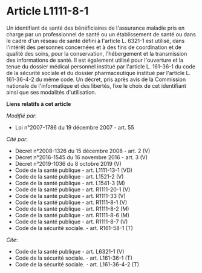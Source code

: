 # Article L1111-8-1

Un identifiant de santé des bénéficiaires de l'assurance maladie pris en charge par un professionnel de santé ou un
établissement de santé ou dans le cadre d'un réseau de santé défini à l'article L. 6321-1 est utilisé, dans l'intérêt des
personnes concernées et à des fins de coordination et de qualité des soins, pour la conservation, l'hébergement et la
transmission des informations de santé. Il est également utilisé pour l'ouverture et la tenue du dossier médical personnel
institué par l'article L. 161-36-1 du code de la sécurité sociale et du dossier pharmaceutique institué par l'article L.
161-36-4-2 du même code. Un décret, pris après avis de la Commission nationale de l'informatique et des libertés, fixe le
choix de cet identifiant ainsi que ses modalités d'utilisation.

**Liens relatifs à cet article**

_Modifié par_:

  - Loi n°2007-1786 du 19 décembre 2007 - art. 55

_Cité par_:

  - Décret n°2008-1326 du 15 décembre 2008 - art. 2 (V)
  - Décret n°2016-1545 du 16 novembre 2016 - art. 3 (V)
  - Décret n°2019-1036 du 8 octobre 2019 (V)
  - Code de la santé publique - art. L1111-13-1 (VD)
  - Code de la santé publique - art. L1521-2 (V)
  - Code de la santé publique - art. L1541-3 (M)
  - Code de la santé publique - art. R1111-20-1 (V)
  - Code de la santé publique - art. R1111-33 (V)
  - Code de la santé publique - art. R1111-8-1 (V)
  - Code de la santé publique - art. R1111-8-2 (M)
  - Code de la santé publique - art. R1111-8-6 (M)
  - Code de la santé publique - art. R1111-8-7 (V)
  - Code de la sécurité sociale. - art. R161-58-1 (T)

_Cite_:

  - Code de la santé publique - art. L6321-1 (V)
  - Code de la sécurité sociale. - art. L161-36-1 (T)
  - Code de la sécurité sociale. - art. L161-36-4-2 (T)
